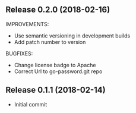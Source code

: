 ## Release 0.2.0 (2018-02-16)

IMPROVEMENTS:

* Use semantic versioning in development builds
* Add patch number to version

BUGFIXES:

* Change license badge to Apache
* Correct Url to go-password.git repo

## Release 0.1.1 (2018-02-14)

* Initial commit

